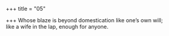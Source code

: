 +++
title = "05"

+++
Whose blaze is beyond domestication like one’s own will;  
like a wife in the lap, enough for anyone. 
